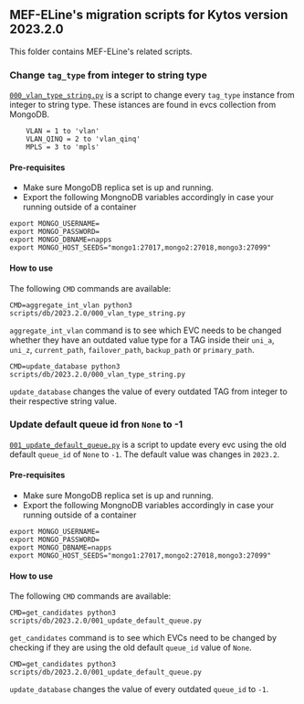 ## MEF-ELine's migration scripts for Kytos version 2023.2.0

This folder contains MEF-ELine's related scripts.

### Change ``tag_type`` from integer to string type

[`000_vlan_type_string.py`](./000_vlan_type_string.py) is a script to change every ``tag_type`` instance from integer to string type. These istances are found in evcs collection from MongoDB.

```
    VLAN = 1 to 'vlan'
    VLAN_QINQ = 2 to 'vlan_qinq'
    MPLS = 3 to 'mpls'
```

#### Pre-requisites

- Make sure MongoDB replica set is up and running.
- Export the following MongnoDB variables accordingly in case your running outside of a container

```
export MONGO_USERNAME=
export MONGO_PASSWORD=
export MONGO_DBNAME=napps
export MONGO_HOST_SEEDS="mongo1:27017,mongo2:27018,mongo3:27099"
```

#### How to use

The following `CMD` commands are available:

```
CMD=aggregate_int_vlan python3 scripts/db/2023.2.0/000_vlan_type_string.py
```
`aggregate_int_vlan` command is to see which EVC needs to be changed whether they have an outdated value type for a TAG inside their `uni_a`, `uni_z`, `current_path`, `failover_path`, `backup_path` or `primary_path`.

```
CMD=update_database python3 scripts/db/2023.2.0/000_vlan_type_string.py
```
`update_database` changes the value of every outdated TAG from integer to their respective string value.

### Update default queue id fron `None` to -1

[`001_update_default_queue.py`](./001_update_default_queue.py) is a script to update every evc using the old default ``queue_id`` of ``None`` to ``-1``. The default value was changes in `2023.2`.

#### Pre-requisites

- Make sure MongoDB replica set is up and running.
- Export the following MongnoDB variables accordingly in case your running outside of a container

```
export MONGO_USERNAME=
export MONGO_PASSWORD=
export MONGO_DBNAME=napps
export MONGO_HOST_SEEDS="mongo1:27017,mongo2:27018,mongo3:27099"
```

#### How to use

The following `CMD` commands are available:

```
CMD=get_candidates python3 scripts/db/2023.2.0/001_update_default_queue.py
```
`get_candidates` command is to see which EVCs need to be changed by checking if they are using the old default `queue_id` value of `None`. 

```
CMD=get_candidates python3 scripts/db/2023.2.0/001_update_default_queue.py
```
`update_database` changes the value of every outdated `queue_id` to `-1`.